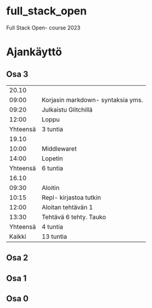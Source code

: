 # full_stack_open
Full Stack Open- course 2023

# Ajankäyttö



## Osa 3

<table>
<tbody>
<tr><td>20.10</td><td></td></tr>
<tr><td>09:00</td><td>Korjasin markdown- syntaksia yms.</td></tr>
<tr><td>09:20</td><td>Julkaistu Glitchillä</td></tr>
<tr><td>12:00</td><td>Loppu</td></tr>
<tr><td>Yhteensä</td><td>3 tuntia</td></tr>

<tr><td>19.10</td><td></td></tr>
<tr><td>10:00</td><td>Middlewaret</td></tr>
<tr><td>14:00</td><td>Lopetin</td></tr>
<tr><td>Yhteensä</td><td>6 tuntia</td></tr>

<tr><td>16.10</td><td></td></tr>
<tr><td>09:30</td><td>Aloitin</td></tr>
<tr><td>10:15</td><td>Repl- kirjastoa tutkin</td></tr>
<tr><td>12:00</td><td>Aloitan tehtävän 1</td></tr>
<tr><td>13:30</td><td>Tehtävä 6 tehty. Tauko</td></tr>
<tr><td>Yhteensä</td><td>4 tuntia</td></tr>
<tr><td>Kaikki</td><td>13 tuntia</td></tr>
</tbody>
</table>

## Osa 2
## Osa 1
## Osa 0

